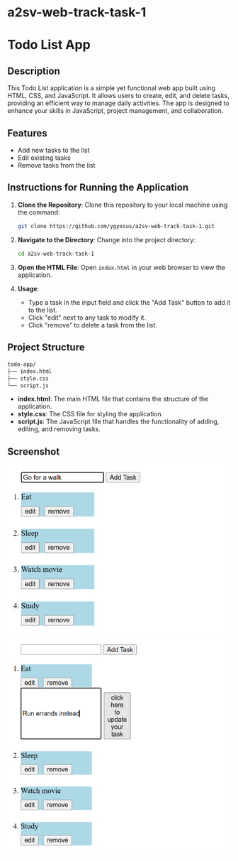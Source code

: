 # a2sv-web-track-task-1


# Todo List App

## Description

This Todo List application is a simple yet functional web app built using HTML, CSS, and JavaScript. It allows users to create, edit, and delete tasks, providing an efficient way to manage daily activities. The app is designed to enhance your skills in JavaScript, project management, and collaboration.

## Features

- Add new tasks to the list
- Edit existing tasks
- Remove tasks from the list

## Instructions for Running the Application

1. **Clone the Repository**: Clone this repository to your local machine using the command:
   ```bash
   git clone https://github.com/ygyesus/a2sv-web-track-task-1.git
   ```

2. **Navigate to the Directory**: Change into the project directory:
   ```bash
   cd a2sv-web-track-task-1
   ```

3. **Open the HTML File**: Open `index.html` in your web browser to view the application.

4. **Usage**:
   - Type a task in the input field and click the "Add Task" button to add it to the list.
   - Click "edit" next to any task to modify it.
   - Click "remove" to delete a task from the list.

## Project Structure

```
todo-app/
├── index.html
├── style.css
└── script.js
```

- **index.html**: The main HTML file that contains the structure of the application.
- **style.css**: The CSS file for styling the application.
- **script.js**: The JavaScript file that handles the functionality of adding, editing, and removing tasks.


## Screenshot

![Add New Task Screenshot](screenshot/add-new-task.png)
![Edit Existing Task Screenshot](screenshot/edit-task.png)


```